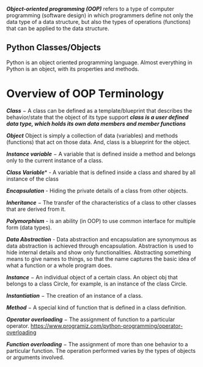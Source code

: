 ***Object-oriented programming (OOP)*** refers to a type of computer programming (software design) in which programmers define not only the data type of a data structure, but also the types of operations (functions) that can be applied to the data structure.
## Python Classes/Objects
Python is an object oriented programming language.
Almost everything in Python is an object, with its properties and methods.

# Overview of OOP Terminology

***Class*** − A class can be defined as a template/blueprint that describes the behavior/state that the object of its type support 
 ***class is a user defined data type, which holds its own data members and member functions***
 
 ***Object*** Object is simply a collection of data (variables) and methods (functions) that act on those data. And, class is a blueprint for the object.


***Instance variable*** − A variable that is defined inside a method and belongs only to the current instance of a class.

***Class Variable**** - A variable that is defined inside a class and shared by all instance of the class 

***Encapsulation***	- Hiding the private details of a class from other objects.

***Inheritance*** − The transfer of the characteristics of a class to other classes that are derived from it.

***Polymorphism*** - is an ability (in OOP) to use common interface for multiple form (data types).

***Data Abstraction*** -
Data abstraction and encapsulation are synonymous as data abstraction is achieved through encapsulation.
Abstraction is used to hide internal details and show only functionalities. Abstracting something means to give names to things, so that the name captures the basic idea of what a function or a whole program does.

***Instance*** − An individual object of a certain class. An object obj that belongs to a class Circle, for example, is an instance of the class Circle.

***Instantiation*** − The creation of an instance of a class.

***Method*** − A special kind of function that is defined in a class definition.




***Operator overloading*** − The assignment of function to a particular operator.
https://www.programiz.com/python-programming/operator-overloading

***Function overloading*** − The assignment of more than one behavior to a particular function. The operation performed varies by the types of objects or arguments involved.



